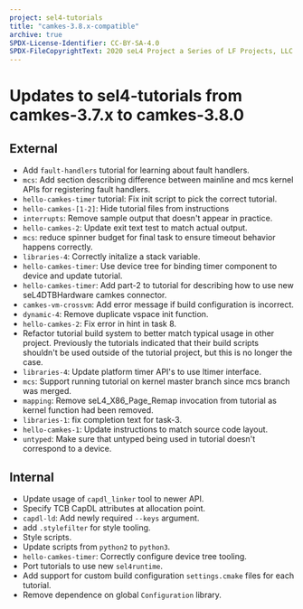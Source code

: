 ```yaml
---
project: sel4-tutorials
title: "camkes-3.8.x-compatible"
archive: true
SPDX-License-Identifier: CC-BY-SA-4.0
SPDX-FileCopyrightText: 2020 seL4 Project a Series of LF Projects, LLC.
---
```

# Updates to sel4-tutorials from camkes-3.7.x to camkes-3.8.0

## External

- Add `fault-handlers` tutorial for learning about fault handlers.
- `mcs`: Add section describing difference between mainline and mcs kernel APIs
  for registering fault handlers.
- `hello-camkes-timer` tutorial: Fix init script to pick the correct tutorial.
- `hello-camkes-[1-2]`: Hide tutorial files from instructions
- `interrupts`: Remove sample output that doesn't appear in practice.
- `hello-camkes-2`: Update exit text test to match actual output.
- `mcs`: reduce spinner budget for final task to ensure timeout behavior happens correctly.
- `libraries-4`: Correctly initalize a stack variable.
- `hello-camkes-timer`: Use device tree for binding timer component to device and update tutorial.
- `hello-camkes-timer`: Add part-2 to tutorial for describing how to use new seL4DTBHardware camkes connector.
- `camkes-vm-crossvm`: Add error message if build configuration is incorrect.
- `dynamic-4`: Remove duplicate vspace init function.
- `hello-camkes-2`: Fix error in hint in task 8.
- Refactor tutorial build system to better match typical usage in other project. Previously the tutorials indicated
  that their build scripts shouldn't be used outside of the tutorial project, but this is no longer the case.
- `libraries-4`: Update platform timer API's to use ltimer interface.
- `mcs`: Support running tutorial on kernel master branch since mcs branch was merged.
- `mapping`: Remove seL4_X86_Page_Remap invocation from tutorial as kernel function had been removed.
- `libraries-1`: fix completion text for task-3.
- `hello-camkes-1`: Update instructions to match source code layout.
- `untyped`: Make sure that untyped being used in tutorial doesn't correspond to a device.

## Internal
- Update usage of `capdl_linker` tool to newer API.
- Specify TCB CapDL attributes at allocation point.
- `capdl-ld`: Add newly required `--keys` argument.
- add `.stylefilter` for style tooling.
- Style scripts.
- Update scripts from `python2` to `python3`.
- `hello-camkes-timer`: Correctly configure device tree tooling.
- Port tutorials to use new `sel4runtime`.
- Add support for custom build configuration `settings.cmake` files for each tutorial.
- Remove dependence on global `Configuration` library.
